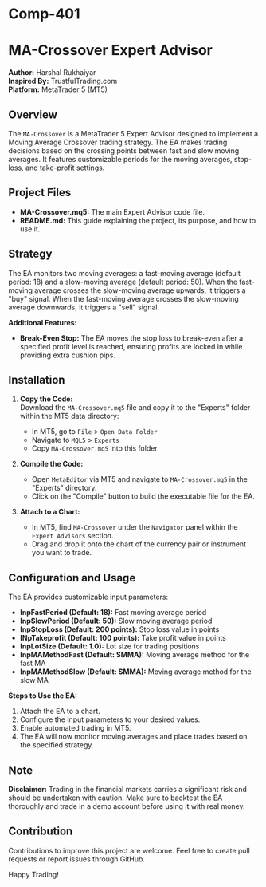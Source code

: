 # Comp-401
# MA-Crossover Expert Advisor

**Author:** Harshal Rukhaiyar  
**Inspired By:** TrustfulTrading.com  
**Platform:** MetaTrader 5 (MT5)

## Overview

The `MA-Crossover` is a MetaTrader 5 Expert Advisor designed to implement a Moving Average Crossover trading strategy. The EA makes trading decisions based on the crossing points between fast and slow moving averages. It features customizable periods for the moving averages, stop-loss, and take-profit settings.

## Project Files

- **MA-Crossover.mq5:** The main Expert Advisor code file.
- **README.md:** This guide explaining the project, its purpose, and how to use it.

## Strategy

The EA monitors two moving averages: a fast-moving average (default period: 18) and a slow-moving average (default period: 50). When the fast-moving average crosses the slow-moving average upwards, it triggers a "buy" signal. When the fast-moving average crosses the slow-moving average downwards, it triggers a "sell" signal.

**Additional Features:**
- **Break-Even Stop:** The EA moves the stop loss to break-even after a specified profit level is reached, ensuring profits are locked in while providing extra cushion pips.

## Installation

1. **Copy the Code:**  
   Download the `MA-Crossover.mq5` file and copy it to the "Experts" folder within the MT5 data directory:
   - In MT5, go to `File` > `Open Data Folder`
   - Navigate to `MQL5` > `Experts`
   - Copy `MA-Crossover.mq5` into this folder

2. **Compile the Code:**  
   - Open `MetaEditor` via MT5 and navigate to `MA-Crossover.mq5` in the "Experts" directory.
   - Click on the "Compile" button to build the executable file for the EA.

3. **Attach to a Chart:**  
   - In MT5, find `MA-Crossover` under the `Navigator` panel within the `Expert Advisors` section.
   - Drag and drop it onto the chart of the currency pair or instrument you want to trade.

## Configuration and Usage

The EA provides customizable input parameters:
- **InpFastPeriod (Default: 18):** Fast moving average period
- **InpSlowPeriod (Default: 50):** Slow moving average period
- **InpStopLoss (Default: 200 points):** Stop loss value in points
- **INpTakeprofit (Default: 100 points):** Take profit value in points
- **InpLotSize (Default: 1.0):** Lot size for trading positions
- **InpMAMethodFast (Default: SMMA):** Moving average method for the fast MA
- **InpMAMethodSlow (Default: SMMA):** Moving average method for the slow MA

**Steps to Use the EA:**
1. Attach the EA to a chart.
2. Configure the input parameters to your desired values.
3. Enable automated trading in MT5.
4. The EA will now monitor moving averages and place trades based on the specified strategy.

## Note

**Disclaimer:** Trading in the financial markets carries a significant risk and should be undertaken with caution. Make sure to backtest the EA thoroughly and trade in a demo account before using it with real money.

## Contribution

Contributions to improve this project are welcome. Feel free to create pull requests or report issues through GitHub.

Happy Trading!


